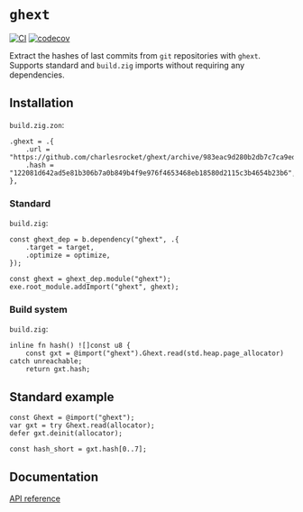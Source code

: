 # `ghext`
[![CI](https://github.com/charlesrocket/ghext/actions/workflows/ci.yml/badge.svg?branch=trunk)](https://github.com/charlesrocket/ghext/actions/workflows/ci.yml)
[![codecov](https://codecov.io/gh/charlesrocket/ghext/branch/trunk/graph/badge.svg)](https://codecov.io/gh/charlesrocket/ghext)

Extract the hashes of last commits from `git` repositories with `ghext`. Supports standard and `build.zig` imports without requiring any dependencies.

## Installation

`build.zig.zon`:
```zig
.ghext = .{
    .url = "https://github.com/charlesrocket/ghext/archive/983eac9d280b2db7c7ca9ede2c977815c26b0074.tar.gz",
    .hash = "122081d642ad5e81b306b7a0b849b4f9e976f4653468eb18580d2115c3b4654b23b6",
},
```

### Standard

`build.zig`:
```zig
const ghext_dep = b.dependency("ghext", .{
    .target = target,
    .optimize = optimize,
});

const ghext = ghext_dep.module("ghext");
exe.root_module.addImport("ghext", ghext);
```

### Build system

`build.zig`:
```zig
inline fn hash() ![]const u8 {
    const gxt = @import("ghext").Ghext.read(std.heap.page_allocator) catch unreachable;
    return gxt.hash;
```

## Standard example

```zig
const Ghext = @import("ghext");
var gxt = try Ghext.read(allocator);
defer gxt.deinit(allocator);

const hash_short = gxt.hash[0..7];
```

## Documentation

[API reference](https://charlesrocket.github.io/ghext/)
